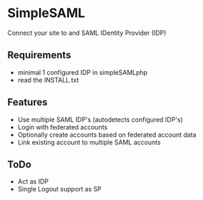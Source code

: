 SimpleSAML
==========
Connect your site to and SAML IDentity Provider (IDP)

Requirements
------------ 

- minimal 1 configured IDP in simpleSAMLphp
- read the INSTALL.txt

Features
-------- 

- Use multiple SAML IDP's (autodetects configured IDP's)
- Login with federated accounts
- Optionally create accounts based on federated account data
- Link existing account to multiple SAML accounts 


ToDo
---- 

- Act as IDP
- Single Logout support as SP